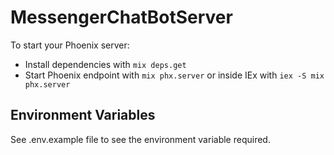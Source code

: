 # MessengerChatBotServer

To start your Phoenix server:

  * Install dependencies with `mix deps.get`
  * Start Phoenix endpoint with `mix phx.server` or inside IEx with `iex -S mix phx.server`
  
## Environment Variables

See .env.example file to see the environment variable required.
